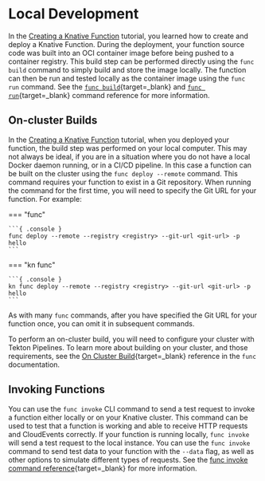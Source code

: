 # Local Development

In the [Creating a Knative Function](../getting-started/creating-function.md) tutorial, you
learned how to create and deploy a Knative Function. During the deployment,
your function source code was built into an OCI container image before being
pushed to a container registry. This build step can be performed directly
using the `func build` command to simply build and store the image locally.
The function can then be run and tested locally as the container image using
the `func run` command. See the
[`func build`](https://github.com/knative/func/blob/main/docs/reference/func_build.md){target=_blank}
and
[`func run`](https://github.com/knative/func/blob/main/docs/reference/func_run.md){target=_blank}
command reference for more information.

## On-cluster Builds

In the [Creating a Knative Function](../getting-started/creating-function.md) tutorial, when
you deployed your function, the build step was performed on your local computer.
This may not always be ideal, if you are in a situation where you do not have
a local Docker daemon running, or in a CI/CD pipeline. In this case a function
can be built on the cluster using the `func deploy --remote` command. This command
requires your function to exist in a Git repository. When running the command
for the first time, you will need to specify the Git URL for your function. For
example:

=== "func"

    ```{ .console }
    func deploy --remote --registry <registry> --git-url <git-url> -p hello
    ```

=== "kn func"

    ```{ .console }
    kn func deploy --remote --registry <registry> --git-url <git-url> -p hello
    ```

As with many `func` commands, after you have specified the Git URL for your
function once, you can omit it in subsequent commands.

To perform an on-cluster build, you will need to configure your cluster with
Tekton Pipelines. To learn more about building on your cluster, and those
requirements, see the
[On Cluster Build](https://github.com/knative/func/blob/main/docs/reference/on_cluster_build.md){target=_blank}
reference in the `func` documentation.

## Invoking Functions

You can use the `func invoke` CLI command to send a test request to invoke a
function either locally or on your Knative cluster. This command can be used
to test that a function is working and able to receive HTTP requests and
CloudEvents correctly. If your function is running locally, `func invoke`
will send a test request to the local instance. You can use the `func invoke`
command to send test data to your function with the `--data` flag, as well as
other options to simulate different types of requests. See the
[func invoke command reference](https://github.com/knative/func/blob/main/docs/reference/func_invoke.md){target=_blank}
for more information.
